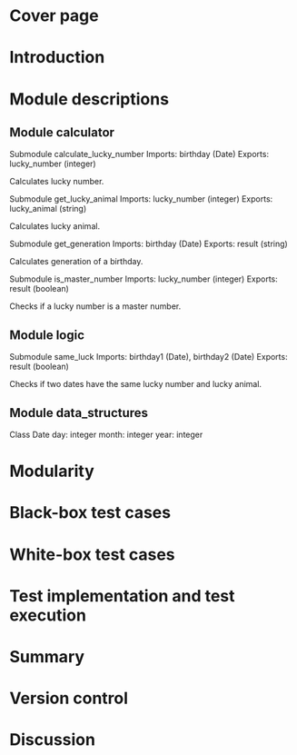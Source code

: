 # Cover page

# Introduction

# Module descriptions

## Module calculator

Submodule calculate_lucky_number
Imports: birthday (Date)
Exports: lucky_number (integer)

Calculates lucky number.

Submodule get_lucky_animal
Imports: lucky_number (integer)
Exports: lucky_animal (string)

Calculates lucky animal.

Submodule get_generation
Imports: birthday (Date)
Exports: result (string)

Calculates generation of a birthday.

Submodule is_master_number
Imports: lucky_number (integer)
Exports: result (boolean)

Checks if a lucky number is a master number.

## Module logic

Submodule same_luck
Imports: birthday1 (Date), birthday2 (Date)
Exports: result (boolean)

Checks if two dates have the same lucky number and lucky animal.

## Module data_structures

Class Date
day: integer
month: integer
year: integer

# Modularity

# Black-box test cases

# White-box test cases

# Test implementation and test execution

# Summary

# Version control

# Discussion